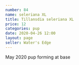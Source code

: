 ```yaml
---
number: 84
name: seleriana XL
title: Tillansdia seleriana XL
price: 12
categories: pup
date: 2020-04-26 12:00
layout: page
seller: Water's Edge
---
```

May 2020 pup forming at base
